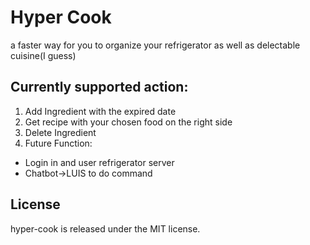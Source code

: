 # Hyper Cook
a faster way for you to organize your refrigerator as well as delectable cuisine(I guess)

## Currently supported action:
1. Add Ingredient with the expired date
2. Get recipe with your chosen food on the right side
3. Delete Ingredient
4. Future Function:

* Login in and user refrigerator server
* Chatbot->LUIS to do command

## License

hyper-cook is released under the MIT license.